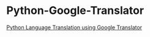 # Python-Google-Translator
<a href="https://rrtutors.com/tutorials/python-language-translation-using-google-translator">Python Language Translation using Google Translator</a>
